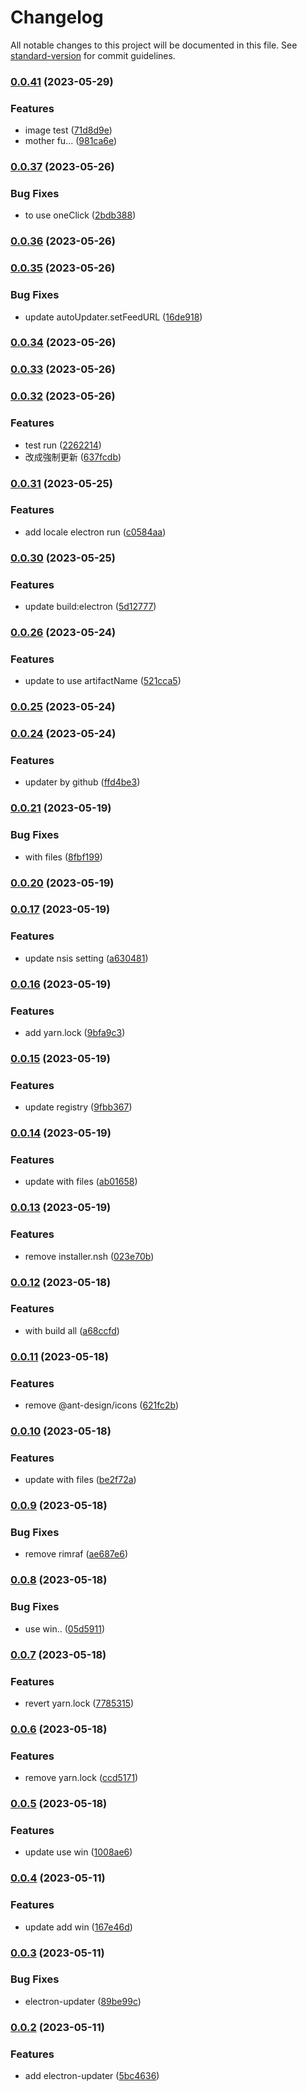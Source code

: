 # Changelog

All notable changes to this project will be documented in this file. See [standard-version](https://github.com/conventional-changelog/standard-version) for commit guidelines.

### [0.0.41](https://github.com/if0r/electron-umi/compare/v0.0.37...v0.0.41) (2023-05-29)


### Features

* image test ([71d8d9e](https://github.com/if0r/electron-umi/commit/71d8d9e603d11e554a57198e9f7b21d07c3ceef5))
* mother fu... ([981ca6e](https://github.com/if0r/electron-umi/commit/981ca6e571cddd1a68d76045a992156ddaf2d80e))

### [0.0.37](https://github.com/if0r/electron-umi/compare/v0.0.36...v0.0.37) (2023-05-26)


### Bug Fixes

* to use oneClick ([2bdb388](https://github.com/if0r/electron-umi/commit/2bdb38841e118105ed32ec0156505a88dfcb8c44))

### [0.0.36](https://github.com/if0r/electron-umi/compare/v0.0.35...v0.0.36) (2023-05-26)

### [0.0.35](https://github.com/if0r/electron-umi/compare/v0.0.34...v0.0.35) (2023-05-26)


### Bug Fixes

* update autoUpdater.setFeedURL ([16de918](https://github.com/if0r/electron-umi/commit/16de918ab01582560dc533b3219f0b1e0f4d3aed))

### [0.0.34](https://github.com/if0r/electron-umi/compare/v0.0.33...v0.0.34) (2023-05-26)

### [0.0.33](https://github.com/if0r/electron-umi/compare/v0.0.32...v0.0.33) (2023-05-26)

### [0.0.32](https://github.com/if0r/electron-umi/compare/v0.0.31...v0.0.32) (2023-05-26)


### Features

* test run ([2262214](https://github.com/if0r/electron-umi/commit/22622140383a87cc0d6025b8136b7bbb65b5651d))
* 改成強制更新 ([637fcdb](https://github.com/if0r/electron-umi/commit/637fcdba1cac5923225a875a5eee32fb65b101a8))

### [0.0.31](https://github.com/if0r/electron-umi/compare/v0.0.30...v0.0.31) (2023-05-25)


### Features

*  add locale electron run ([c0584aa](https://github.com/if0r/electron-umi/commit/c0584aafae7955277760412f7de84afd8201e2ae))

### [0.0.30](https://github.com/if0r/electron-umi/compare/v0.0.26...v0.0.30) (2023-05-25)


### Features

* update build:electron ([5d12777](https://github.com/if0r/electron-umi/commit/5d12777cade0ad248e18375bd1a02309d63f76ba))

### [0.0.26](https://github.com/if0r/electron-umi/compare/v0.0.25...v0.0.26) (2023-05-24)


### Features

* update to use artifactName ([521cca5](https://github.com/if0r/electron-umi/commit/521cca54eb3170cba222ad0e8a17489d3670c311))

### [0.0.25](https://github.com/if0r/electron-umi/compare/v0.0.24...v0.0.25) (2023-05-24)

### [0.0.24](https://github.com/if0r/electron-umi/compare/v0.0.21...v0.0.24) (2023-05-24)


### Features

* updater by github ([ffd4be3](https://github.com/if0r/electron-umi/commit/ffd4be30c2d1b64ffeeee19d1f081a7e94890df1))

### [0.0.21](https://github.com/if0r/electron-umi/compare/v0.0.20...v0.0.21) (2023-05-19)


### Bug Fixes

* with files ([8fbf199](https://github.com/if0r/electron-umi/commit/8fbf199871a1fc396f133b6bcf608888f7484ad8))

### [0.0.20](https://github.com/if0r/electron-umi/compare/v0.0.17...v0.0.20) (2023-05-19)

### [0.0.17](https://github.com/if0r/electron-umi/compare/v0.0.16...v0.0.17) (2023-05-19)


### Features

* update nsis setting ([a630481](https://github.com/if0r/electron-umi/commit/a6304819d45ba4ba54799fd6dbeedc0e5a47ed93))

### [0.0.16](https://github.com/if0r/electron-umi/compare/v0.0.15...v0.0.16) (2023-05-19)


### Features

* add yarn.lock ([9bfa9c3](https://github.com/if0r/electron-umi/commit/9bfa9c38d6c1bc916bdd52dccc1c5c52a693cf86))

### [0.0.15](https://github.com/if0r/electron-umi/compare/v0.0.14...v0.0.15) (2023-05-19)


### Features

* update registry ([9fbb367](https://github.com/if0r/electron-umi/commit/9fbb3678f2898aea7b7d19facab3bca859da5da1))

### [0.0.14](https://github.com/if0r/electron-umi/compare/v0.0.13...v0.0.14) (2023-05-19)


### Features

* update with files ([ab01658](https://github.com/if0r/electron-umi/commit/ab0165878bed716e64f17a840fd4cbbc8fcc3add))

### [0.0.13](https://github.com/if0r/electron-umi/compare/v0.0.12...v0.0.13) (2023-05-19)


### Features

* remove installer.nsh ([023e70b](https://github.com/if0r/electron-umi/commit/023e70b11768c32761015e63f5755ecdfeae14bc))

### [0.0.12](https://github.com/if0r/electron-umi/compare/v0.0.11...v0.0.12) (2023-05-18)


### Features

* with build all ([a68ccfd](https://github.com/if0r/electron-umi/commit/a68ccfdf1a8d6efd62362afe85bf6055d8c7275d))

### [0.0.11](https://github.com/if0r/electron-umi/compare/v0.0.10...v0.0.11) (2023-05-18)


### Features

* remove @ant-design/icons ([621fc2b](https://github.com/if0r/electron-umi/commit/621fc2b9a0fe0cd7082540aef3112361f0c078b6))

### [0.0.10](https://github.com/if0r/electron-umi/compare/v0.0.9...v0.0.10) (2023-05-18)


### Features

* update with files ([be2f72a](https://github.com/if0r/electron-umi/commit/be2f72ae361a60305453fa176418ae1b724c49ef))

### [0.0.9](https://github.com/if0r/electron-umi/compare/v0.0.8...v0.0.9) (2023-05-18)


### Bug Fixes

* remove rimraf ([ae687e6](https://github.com/if0r/electron-umi/commit/ae687e629b3b03fa91e05216b0d13c7247e7f3ae))

### [0.0.8](https://github.com/if0r/electron-umi/compare/v0.0.7...v0.0.8) (2023-05-18)


### Bug Fixes

* use win.. ([05d5911](https://github.com/if0r/electron-umi/commit/05d5911a0f30949b9b2568e58491c8f995b998e0))

### [0.0.7](https://github.com/if0r/electron-umi/compare/v0.0.6...v0.0.7) (2023-05-18)


### Features

* revert yarn.lock ([7785315](https://github.com/if0r/electron-umi/commit/7785315c5145a4efb2b67336f0da82350037e3fc))

### [0.0.6](https://github.com/if0r/electron-umi/compare/v0.0.5...v0.0.6) (2023-05-18)


### Features

* remove yarn.lock ([ccd5171](https://github.com/if0r/electron-umi/commit/ccd5171c4c9927479a3327fb808b71dc5f301c76))

### [0.0.5](https://github.com/if0r/electron-umi/compare/v0.0.4...v0.0.5) (2023-05-18)


### Features

* update use win ([1008ae6](https://github.com/if0r/electron-umi/commit/1008ae67f5e77c4813058f9672760733114c3518))

### [0.0.4](https://github.com/if0r/electron-umi/compare/v0.0.3...v0.0.4) (2023-05-11)


### Features

* update add win ([167e46d](https://github.com/if0r/electron-umi/commit/167e46deb259f9975e1b594a2f5ab264ee3a80f2))

### [0.0.3](https://github.com/if0r/electron-umi/compare/v0.0.2...v0.0.3) (2023-05-11)


### Bug Fixes

* electron-updater ([89be99c](https://github.com/if0r/electron-umi/commit/89be99cb367498d51006fa6b9ebd2585135b4d16))

### [0.0.2](https://github.com/if0r/electron-umi/compare/v0.0.1...v0.0.2) (2023-05-11)


### Features

* add electron-updater ([5bc4636](https://github.com/if0r/electron-umi/commit/5bc4636381cfc34f2c49ad4129fad739dc6cc267))
